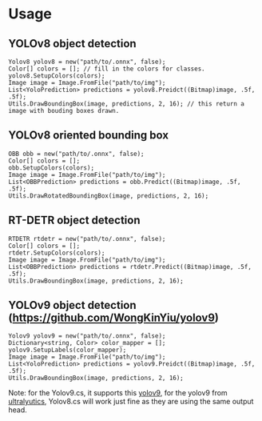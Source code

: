# Usage
## YOLOv8 object detection

```
Yolov8 yolov8 = new("path/to/.onnx", false);
Color[] colors = []; // fill in the colors for classes.
yolov8.SetupColors(colors);
Image image = Image.FromFile("path/to/img");
List<YoloPrediction> predictions = yolov8.Preidct((Bitmap)image, .5f, .5f);
Utils.DrawBoundingBox(image, predictions, 2, 16); // this return a image with bouding boxes drawn.
```

## YOLOv8 oriented bounding box
```
OBB obb = new("path/to/.onnx", false);
Color[] colors = [];
obb.SetupColors(colors);
Image image = Image.FromFile("path/to/img");
List<OBBPrediction> predictions = obb.Predict((Bitmap)image, .5f, .5f);
Utils.DrawRotatedBoundingBox(image, predictions, 2, 16);
```

## RT-DETR object detection
```
RTDETR rtdetr = new("path/to/.onnx", false);
Color[] colors = [];
rtdetr.SetupColors(colors);
Image image = Image.FromFile("path/to/img");
List<OBBPrediction> predictions = rtdetr.Predict((Bitmap)image, .5f, .5f);
Utils.DrawBoundingBox(image, predictions, 2, 16);
```

## YOLOv9 object detection (https://github.com/WongKinYiu/yolov9)
```
Yolov9 yolov9 = new("path/to/.onnx", false);
Dictionary<string, Color> color_mapper = [];
yolov9.SetupLabels(color_mapper);
Image image = Image.FromFile("path/to/img");
List<YoloPrediction> predictions = yolov9.Preidct((Bitmap)image, .5f, .5f);
Utils.DrawBoundingBox(image, predictions, 2, 16);
```

Note: for the Yolov9.cs, it supports this [yolov9](https://github.com/WongKinYiu/yolov9), for the yolov9 from [ultralyutics](https://github.com/ultralytics/ultralytics), Yolov8.cs will work just fine as they are using the same output head.
